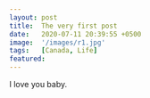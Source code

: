 ```yaml
---
layout: post
title:  The very first post
date:   2020-07-11 20:39:55 +0500
image:  '/images/r1.jpg'
tags:   [Canada, Life]
featured: 
---
```


I love you baby. 
